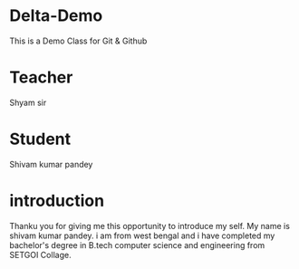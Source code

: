 # Delta-Demo
This is a Demo Class for Git &amp; Github


# Teacher
Shyam sir

# Student
Shivam kumar pandey

# introduction

Thanku you for giving me this opportunity to introduce my self.
My name is shivam kumar pandey. i am from west bengal and i have completed my bachelor's degree in B.tech computer science and engineering from SETGOI Collage.
